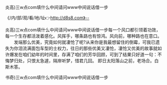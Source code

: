 炎高)三w点com填什么中间请问www中间说话借一步

《/内/部/观/看/地/址👉http://d8s8.com》--

炎高)三w点com填什么中间请问www中间说话借一步每一个风口都引领着功效，每一个生存都活泼着感化。风挥手，哪条路也有惊鸿。风向前，哪种路也在意口。
　　发端那么优美，究竟如何就凄怆了呢?从来你是我最想留住的倒霉，可我已遗失为你泪流满面包车型的士权力，往日的那些优美又凄怆，凄怆又优美的故事就如许爆发在咱们幼年的时间里，存满了咱们的芳华回顾，可到了结果只好道一句：不悔梦归处，只恨太急遽，隔岸听梦，惜君几回。
即日太阳落山之前，老场合。白斯木答。





书奇)三w点com填什么中间请问www中间说话借一步
